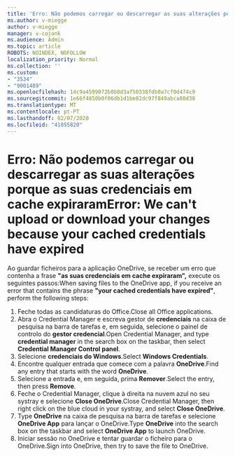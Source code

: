 ```yaml
---
title: 'Erro: Não podemos carregar ou descarregar as suas alterações porque as suas credenciais em cache expiraram'
ms.author: v-miegge
author: v-miegge
manager: v-cojank
ms.audience: Admin
ms.topic: article
ROBOTS: NOINDEX, NOFOLLOW
localization_priority: Normal
ms.collection: ''
ms.custom:
- "3534"
- "9001489"
ms.openlocfilehash: 14c9a4599072b0b0d3af50338fdb0a7cf0d474c9
ms.sourcegitcommit: 1e66f4850b0f06db1d1be82dc97f849abca80d38
ms.translationtype: MT
ms.contentlocale: pt-PT
ms.lasthandoff: 02/07/2020
ms.locfileid: "41855820"
---
```

# <a name="error-we-cant-upload-or-download-your-changes-because-your-cached-credentials-have-expired"></a><span data-ttu-id="1830c-102">Erro: Não podemos carregar ou descarregar as suas alterações porque as suas credenciais em cache expiraram</span><span class="sxs-lookup"><span data-stu-id="1830c-102">Error: We can't upload or download your changes because your cached credentials have expired</span></span>

<span data-ttu-id="1830c-103">Ao guardar ficheiros para a aplicação OneDrive, se receber um erro que contenha a frase **"as suas credenciais em cache expiraram",** execute os seguintes passos:</span><span class="sxs-lookup"><span data-stu-id="1830c-103">When saving files to the OneDrive app, if you receive an error that contains the phrase **"your cached credentials have expired"**, perform the following steps:</span></span>

1. <span data-ttu-id="1830c-104">Feche todas as candidaturas do Office.</span><span class="sxs-lookup"><span data-stu-id="1830c-104">Close all Office applications.</span></span>
1. <span data-ttu-id="1830c-105">Abra o Credential Manager e escreva gestor de **credenciais** na caixa de pesquisa na barra de tarefas e, em seguida, selecione o painel de controlo do **gestor credencial**.</span><span class="sxs-lookup"><span data-stu-id="1830c-105">Open Credential Manager, and type **credential manager** in the search box on the taskbar, then select **Credential Manager Control panel**.</span></span>
1. <span data-ttu-id="1830c-106">Selecione **credenciais do Windows**.</span><span class="sxs-lookup"><span data-stu-id="1830c-106">Select **Windows Credentials**.</span></span>
1. <span data-ttu-id="1830c-107">Encontre qualquer entrada que comece com a palavra **OneDrive**.</span><span class="sxs-lookup"><span data-stu-id="1830c-107">Find any entry that starts with the word **OneDrive**.</span></span>
1. <span data-ttu-id="1830c-108">Selecione a entrada e, em seguida, prima **Remover**.</span><span class="sxs-lookup"><span data-stu-id="1830c-108">Select the entry, then press **Remove**.</span></span>
1. <span data-ttu-id="1830c-109">Feche o Credential Manager, clique à direita na nuvem azul no seu systray e selecione **Close OneDrive**.</span><span class="sxs-lookup"><span data-stu-id="1830c-109">Close Credential Manager, then right click on the blue cloud in your systray, and select **Close OneDrive**.</span></span>
1. <span data-ttu-id="1830c-110">Type **OneDrive** na caixa de pesquisa na barra de tarefas e selecione **OneDrive App** para lançar o OneDrive.</span><span class="sxs-lookup"><span data-stu-id="1830c-110">Type **OneDrive** into the search box on the taskbar and select **OneDrive App** to launch OneDrive.</span></span>
1. <span data-ttu-id="1830c-111">Iniciar sessão no OneDrive e tentar guardar o ficheiro para o OneDrive.</span><span class="sxs-lookup"><span data-stu-id="1830c-111">Sign into OneDrive, then try to save the file to OneDrive.</span></span>
